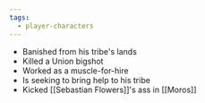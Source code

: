 ```yaml
---
tags:
  - player-characters
---
```

- Banished from his tribe's lands
- Killed a Union bigshot
- Worked as a muscle-for-hire
- Is seeking to bring help to his tribe
- Kicked [[Sebastian Flowers]]'s ass in [[Moros]]
